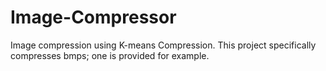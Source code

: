 # Image-Compressor
Image compression using K-means Compression. This project specifically compresses bmps; one is provided for example.
